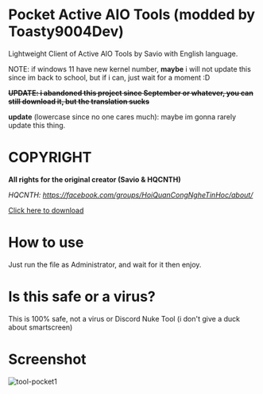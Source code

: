 # Pocket Active AIO Tools (modded by Toasty9004Dev)

Lightweight Client of Active AIO Tools by Savio with English language.

NOTE: if windows 11 have new kernel number, **maybe** i will not update this since im back to school, but if i can, just wait for a moment :D

~~**UPDATE: i abandoned this project since September or whatever, you can still download it, but the translation sucks**~~

**update** (lowercase since no one cares much): maybe im gonna rarely update this thing.

# COPYRIGHT

**All rights for the original creator (Savio & HQCNTH)**

*HQCNTH: https://facebook.com/groups/HoiQuanCongNgheTinHoc/about/*

[Click here to download](https://github.com/itshayvune/PocketActiveAIOTools/releases/download/0.3/PocketActiveAIOTools.cmd)

# How to use

Just run the file as Administrator, and wait for it then enjoy.

# Is this safe or a virus?

This is 100% safe, not a virus or Discord Nuke Tool (i don't give a duck about smartscreen)

# Screenshot

![tool-pocket1](https://cdn.discordapp.com/attachments/953969089179701268/959997286333698048/unknown.png)
